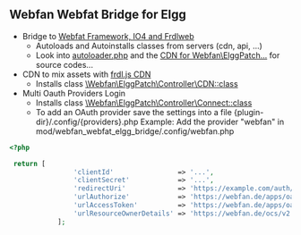 Webfan Webfat Bridge for Elgg
------------------------------
* Bridge to [Webfat Framework, IO4 and Frdlweb](https://github.com/frdlweb/webfat)
  - Autoloads and Autoinstalls classes from servers (cdn, api, ...)
  - Look into [autoloader.php](autoloader.php) and the [CDN for Webfan\ElggPatch\...](https://webfan.de/install/?source=%5CWebfan%5CElggPatch%5C) for source codes...
* CDN to mix assets with [frdl.js CDN](https://cdn.startdir.de)
  - Installs class [\Webfan\ElggPatch\Controller\CDN::class](https://webfan.de/install/?source=\Webfan\ElggPatch\Controller\CDN)
* Multi Oauth Providers Login
  - Installs class [\Webfan\ElggPatch\Controller\Connect::class](https://webfan.de/install/?source=\Webfan\ElggPatch\Controller\Connect)
  - To add an OAuth provider save the settings into a file {plugin-dir}/.config/{providers}.php 
    Example: Add the provider "webfan" in mod/webfan_webfat_elgg_bridge/.config/webfan.php 
````PHP
<?php

 return [
                'clientId'                => '...',  
                'clientSecret'            => '...',      
			    'redirectUri'             => 'https://example.com/auth/login/webfan/connect/', 
			    'urlAuthorize'            => 'https://webfan.de/apps/oauth2/authorize',   
			    'urlAccessToken'          => 'https://webfan.de/apps/oauth2/api/v1/token',    
			    'urlResourceOwnerDetails' => 'https://webfan.de/ocs/v2.php/cloud/user?format=json'	
		    ];    
````
 
